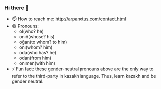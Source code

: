 ### Hi there 👋
 
- 📫 How to reach me: http://arpanetus.com/contact.html
- 😄 Pronouns: 
  - ol(who? he) 
  - onıñ(whose? his)
  - oğan(to whom? to him) 
  - onı(whom? him)
  - oda(who has? he)
  - odan(from him)
  - onımen(with him)
- ⚡ Fun fact: these gender-neutral pronouns above are the only way to refer to the third-party in kazakh language. Thus, learn kazakh and be gender neutral.


<!--
**arpanetus/arpanetus** is a ✨ _special_ ✨ repository because its `README.md` (this file) appears on your GitHub profile.

Here are some ideas to get you started:

- 🔭 I’m currently working on ...
- 🌱 I’m currently learning ...
- 👯 I’m looking to collaborate on ...
- 🤔 I’m looking for help with ...
- 💬 Ask me about ...
- 📫 How to reach me: ...
- 😄 Pronouns: ...
- ⚡ Fun fact: ...
-->
